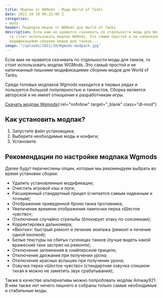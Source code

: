 ```yaml
---
title: Модпак от WGMods - Моды World of Tanks
date: 2021-10-18 06:22:00 Z
categories:
- mods
header: Подборка модов от WGMods для World of Tanks
description: Если вам не нравится скачивать по отдельности моды для World of Tanks,
  то стоит использовать модпак WGMods. Это самый простой и не напичканный лишними
  модификациями сборник модов для танков...
image: "/uploads/2021/10/Wgmods-modpack.jpg"
---
```


Если вам не нравится скачивать по отдельности моды для танков, то стоит использовать модпак WGMods. Это самый простой и не напичканный лишними модификациями сборник модов для World of Tanks.

Среди топовых модпаков Wgmods находится в первых рядах и пользуется большой популярностью и танкистов. Сборка является авторской и не имеет отношения к разработчикам игры.

[Скачать модпак Wgmods](https://wgmods.net/16/){:rel="nofollow" target="_blank" class="dl-mod"}

## Как установить модпак?

1. Запустите файл установщика;
2. Выберите необходимые моды и конфиги;
3. Установите.

## Рекомендации по настройке модпака Wgmods

Далее будут перечислены опции, которые мы рекомендуем выбрать во время установки сборки:

* Удалить установленные модификации;
* Очистить игровой кэш и логи;
* Расширенный стандартный прицел (считается самым надежным и точным);
* Отображение приведенной брони танка противника;
* Увеличение времени отображения лампочки перка «‎Шестое чувство»‎;
* Отключение случайно стрельбы (блокирует атаку по союзникам);
* Корректировка дальномера;
* «Винтик»: быстрый ремонт и лечение экипажа (ремонт и лечение одной кнопкой);
* Белые текстуры на сбитых гусеницах танков (лучше видеть какой вражеский танк застрял на ремонте);
* Отключение затемнения в снайперском прицеле;
* Отключение дрожания при получении урона;
* Отключение красных вспышек при получении урона;
* Озвучка перка «Шестое чувство» (стандартная озвучка слишком тихая и можно не заметить звук срабатывания);

Также в качестве альтернативы можно попробовать модпак Amway921. В нем также нет ничего лишнего и собраны только самые необходимые и стабильные моды.